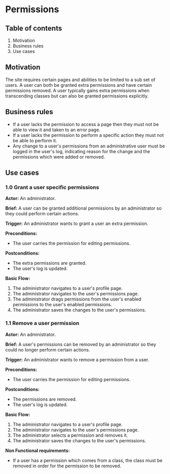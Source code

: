# Permissions

## Table of contents

1. Motivation
2. Business rules
3. Use cases

## Motivation

The site requires certain pages and abilities to be limited to a sub set of users. A user can both be granted extra permissions and have certain permissions removed. A user typically gains extra permissions when transcending classes but can also be granted permissions explicitly. 

## Business rules

 - If a user lacks the permission to access a page then they must not be able to view it and taken to an error page.
 - If a user lacks the permission to perform a specific action they must not be able to perform it. 
 - Any change to a user's permissions from an administrative user must be logged in the user's log, indicating reason for the change and the permissions which were added or removed. 

## Use cases

### 1.0 Grant a user specific permissions

**Actor:** An administrator.

**Brief:**  A user can be granted additional permissions by an administrator so they could perform certain actions. 

**Trigger:** An administrator wants to grant a user an extra permission. 

**Preconditions:**

 - The user carries the permission for editing permissions. 

**Postconditions:** 

 - The extra permissions are granted.
 - The user's log is updated.

**Basic Flow:**

 1. The administrator navigates to a user's profile page.
 2. The administrator navigates to the user's permissions page.
 3. The administrator drags permissions from the user's enabled permissions to the user's enabled permissions. 
 4. The administrator saves the changes to the user's permissions. 


### 1.1 Remove a user permission

**Actor:** An administrator.

**Brief:**  A user's permissions can be removed by an administrator so they could no longer perform certain actions. 

**Trigger:** An administrator wants to remove a permission from a user. 

**Preconditions:**

 - The user carries the permission for editing permissions. 

**Postconditions:** 

 - The permissions are removed.
 - The user's log is updated.

**Basic Flow:**

 1. The administrator navigates to a user's profile page.
 2. The administrator navigates to the user's permissions page.
 3. The administrator selects a permission and removes it. 
 4. The administrator saves the changes to the user's permissions. 


**Non Functional requirements:**

 - If a user has a permission which comes from a class, the class must be removed in order for the permission to be removed.
